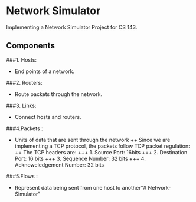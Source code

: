# Network Simulator

Implementing a Network Simulator Project for CS 143.

## Components
###1. Hosts:  
+ End points of a network. 

###2. Routers:

+ Route packets through the network.

###3. Links:  
+ Connect hosts and routers.
	
	 	
###4.Packets :   
+ Units of data that are sent through the network
++ Since we are implementing a TCP protocol, the packets follow TCP packet regulation:
++ The TCP headers are:
+++ 1. Source Port: 16bits
+++ 2. Destination Port: 16 bits
+++ 3. Sequence Number: 32 bits
+++ 4. Acknoweledgement Number: 32 bits
 
 
 
###5.Flows :
+ Represent data being sent from one host to another"# Network-Simulator" 
